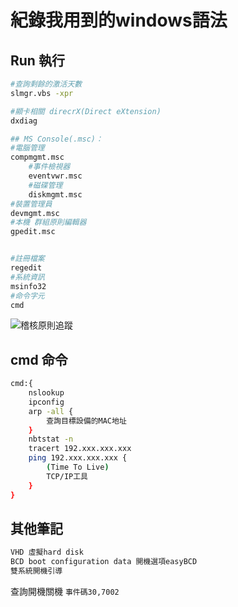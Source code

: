 # 紀錄我用到的windows語法

## Run 執行

```sh
#查詢剩餘的激活天數
slmgr.vbs -xpr 

#顯卡相關 direcrX(Direct eXtension)
dxdiag

## MS Console(.msc)：
#電腦管理
compmgmt.msc
	#事件檢視器
	eventvwr.msc
	#磁碟管理
	diskmgmt.msc
#裝置管理員
devmgmt.msc	
#本機 群組原則編輯器
gpedit.msc


#註冊檔案
regedit
#系統資訊
msinfo32
#命令字元
cmd

```

![稽核原則追蹤](https://drive.google.com/uc?export=download&id=1Qas3DIHzRj1tPMKV2Z7Rt77b8p6779rp)

## cmd 命令

```sh
cmd:{
	nslookup
	ipconfig
	arp -all {
		查詢目標設備的MAC地址
	}
	nbtstat -n
	tracert 192.xxx.xxx.xxx 
	ping 192.xxx.xxx.xxx {
		(Time To Live)
		TCP/IP工具
	}
}

```

## 其他筆記

```sh
VHD 虛擬hard disk
BCD boot configuration data 開機選項easyBCD
雙系統開機引導

```

查詢開機關機 `事件碼30,7002`